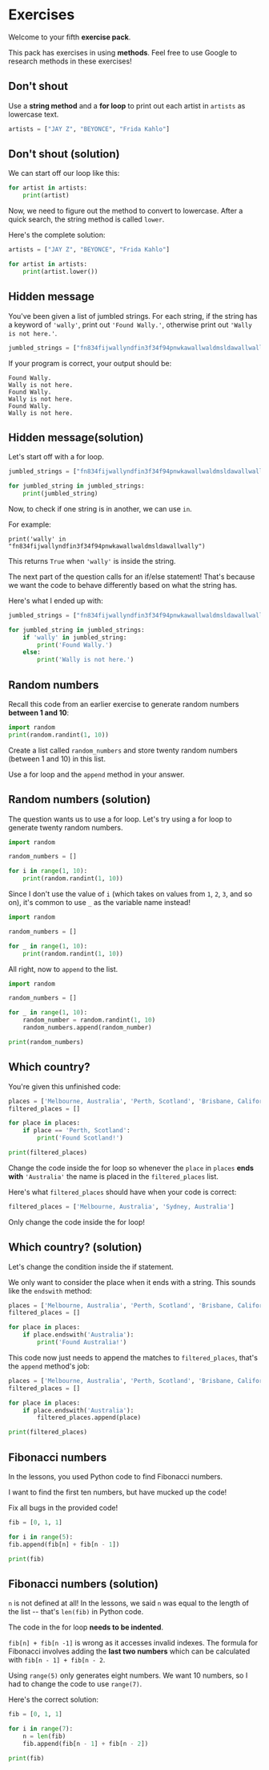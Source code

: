 # Exercises
Welcome to your fifth **exercise pack**.

This pack has exercises in using **methods**. Feel free to use Google to research methods in these exercises!

## Don't shout
Use a **string method** and a **for loop** to print out each artist in `artists` as lowercase text.

```python
artists = ["JAY Z", "BEYONCE", "Frida Kahlo"]
```

## Don't shout (solution)

We can start off our loop like this:

```python
for artist in artists:
    print(artist)
```

Now, we need to figure out the method to convert to lowercase. After a quick search, the string method is called `lower`.

Here's the complete solution:

```python
artists = ["JAY Z", "BEYONCE", "Frida Kahlo"]

for artist in artists:
    print(artist.lower())
```

## Hidden message
You've been given a list of jumbled strings. For each string, if the string has a keyword of `'wally'`, print out `'Found Wally.'`, otherwise print out `'Wally is not here.'`.

```python
jumbled_strings = ["fn834fijwallyndfin3f34f94pnwkawallwaldmsldawallwally", "wwwwwiwiiwiwiwiwdoally", "wadlmsdmwlawallywaawlldlalwmallmdlsamlmlwmalmlwadmlwwall", "wallwallwalldoordoordoordoor", "wallyaisdnieianwallywadjsaindwallydnwidnwainwa", "wawawwawwawallllllllllyywyaiesiesieswallies"]
```

If your program is correct, your output should be:

```
Found Wally.
Wally is not here.
Found Wally.
Wally is not here.
Found Wally.
Wally is not here.
```

## Hidden message(solution)

Let's start off with a for loop.

```python
jumbled_strings = ["fn834fijwallyndfin3f34f94pnwkawallwaldmsldawallwally", "wwwwwiwiiwiwiwiwdoally", "wadlmsdmwlawallywaawlldlalwmallmdlsamlmlwmalmlwadmlwwall", "wallwallwalldoordoordoordoor", "wallyaisdnieianwallywadjsaindwallydnwidnwainwa", "wawawwawwawallllllllllyywyaiesiesieswallies"]

for jumbled_string in jumbled_strings:
    print(jumbled_string)
```

Now, to check if one string is in another, we can use `in`.

For example:

`print('wally' in "fn834fijwallyndfin3f34f94pnwkawallwaldmsldawallwally")`

This returns `True` when `'wally'` is inside the string.

The next part of the question calls for an if/else statement! That's because we want the code to behave differently based on what the string has.

Here's what I ended up with:

```python
jumbled_strings = ["fn834fijwallyndfin3f34f94pnwkawallwaldmsldawallwally", "wwwwwiwiiwiwiwiwdoally", "wadlmsdmwlawallywaawlldlalwmallmdlsamlmlwmalmlwadmlwwall", "wallwallwalldoordoordoordoor", "wallyaisdnieianwallywadjsaindwallydnwidnwainwa", "wawawwawwawallllllllllyywyaiesiesieswallies"]

for jumbled_string in jumbled_strings:
    if 'wally' in jumbled_string:
        print('Found Wally.')
    else:
        print('Wally is not here.')
```

## Random numbers
Recall this code from an earlier exercise to generate random numbers **between 1 and 10**:

```python
import random
print(random.randint(1, 10))
```

Create a list called `random_numbers` and store twenty random numbers (between 1 and 10) in this list.

Use a for loop and the `append` method in your answer.

## Random numbers (solution)

The question wants us to use a for loop. Let's try using a for loop to generate twenty random numbers.

```python
import random

random_numbers = []

for i in range(1, 10):
    print(random.randint(1, 10))
```

Since I don't use the value of `i` (which takes on values from `1`, `2`, `3`, and so on), it's common to use `_` as the variable name instead!

```python
import random

random_numbers = []

for _ in range(1, 10):
    print(random.randint(1, 10))
```

All right, now to `append` to the list.
```python
import random

random_numbers = []

for _ in range(1, 10):
    random_number = random.randint(1, 10)
    random_numbers.append(random_number)

print(random_numbers)
```

## Which country?
You're given this unfinished code:

```python
places = ['Melbourne, Australia', 'Perth, Scotland', 'Brisbane, California', 'Sydney, Australia', 'Sydney, Florida', 'Melbourne, Florida']
filtered_places = []

for place in places:
    if place == 'Perth, Scotland':
        print('Found Scotland!')

print(filtered_places)
```

Change the code inside the for loop so whenever the `place` in `places` **ends with** `'Australia'` the name is placed in the `filtered_places` list.

Here's what `filtered_places` should have when your code is correct:

```python
filtered_places = ['Melbourne, Australia', 'Sydney, Australia']
```

Only change the code inside the for loop!

## Which country? (solution)
Let's change the condition inside the if statement.

We only want to consider the place when it ends with a string. This sounds like the `endswith` method:

```python
places = ['Melbourne, Australia', 'Perth, Scotland', 'Brisbane, California', 'Sydney, Australia', 'Sydney, Florida', 'Melbourne, Florida']
filtered_places = []

for place in places:
    if place.endswith('Australia'):
        print('Found Australia!')
```

This code now just needs to append the matches to `filtered_places`, that's the `append` method's job:

```python
places = ['Melbourne, Australia', 'Perth, Scotland', 'Brisbane, California', 'Sydney, Australia', 'Sydney, Florida', 'Melbourne, Florida']
filtered_places = []

for place in places:
    if place.endswith('Australia'):
        filtered_places.append(place)

print(filtered_places)
```


## Fibonacci numbers
In the lessons, you used Python code to find Fibonacci numbers.

I want to find the first ten numbers, but have mucked up the code!

Fix all bugs in the provided code!

```python
fib = [0, 1, 1]

for i in range(5):
fib.append(fib[n] + fib[n - 1])

print(fib)
```

## Fibonacci numbers (solution)
`n` is not defined at all! In the lessons, we said `n` was equal to the length of the list -- that's `len(fib)` in Python code.

The code in the for loop **needs to be indented**.

`fib[n] + fib[n -1]` is wrong as it accesses invalid indexes. The formula for Fibonacci involves adding the **last two numbers** which can be calculated with `fib[n - 1] + fib[n - 2`.

Using `range(5)` only generates eight numbers. We want 10 numbers, so I had to change the code to use `range(7)`.

Here's the correct solution:

```python
fib = [0, 1, 1]

for i in range(7):
    n = len(fib)
    fib.append(fib[n - 1] + fib[n - 2])

print(fib)
```

